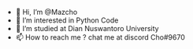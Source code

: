 - 👋 Hi, I’m @Mazcho
- 👀 I’m interested in Python Code
- 🌱 I’m studied at Dian Nuswantoro University
- 📫 How to reach me ? chat me at discord Cho#9670

<!---
Mazcho/Mazcho is a ✨ special ✨ repository because its `README.md` (this file) appears on your GitHub profile.
You can click the Preview link to take a look at your changes.
--->
